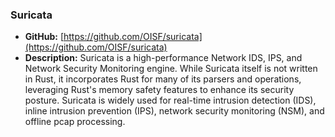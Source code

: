 ### **Suricata**

- **GitHub:** [https://github.com/OISF/suricata](https://github.com/OISF/suricata)
- **Description:** Suricata is a high-performance Network IDS, IPS, and Network Security Monitoring engine. While Suricata itself is not written in Rust, it incorporates Rust for many of its parsers and operations, leveraging Rust's memory safety features to enhance its security posture. Suricata is widely used for real-time intrusion detection (IDS), inline intrusion prevention (IPS), network security monitoring (NSM), and offline pcap processing.
